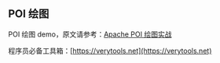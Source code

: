 ## POI 绘图

POI 绘图 demo，原文请参考：[Apache POI 绘图实战](https://verytools.net/xtools-guide/posts/poi-line-chart-tutorial)

程序员必备工具箱：[https://verytools.net](https://verytools.net)
